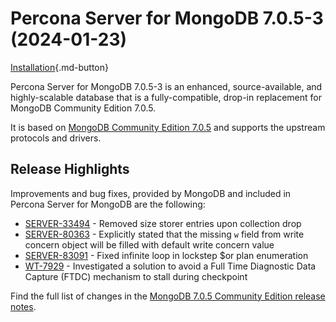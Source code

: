 # Percona Server for MongoDB 7.0.5-3 (2024-01-23) 

[Installation](../install/index.md){.md-button}

Percona Server for MongoDB 7.0.5-3 is an enhanced, source-available, and highly-scalable database that is a
fully-compatible, drop-in replacement for MongoDB Community Edition 7.0.5.

It is based on [MongoDB Community Edition 7.0.5](https://www.mongodb.com/docs/manual/release-notes/7.0/#7.0.5---jan-5--2024) and supports the upstream protocols and drivers.


## Release Highlights

Improvements and bug fixes, provided by MongoDB and included in Percona Server for MongoDB are the following:

* [SERVER-33494](https://jira.mongodb.org/browse/SERVER-33494) - Removed size storer entries upon collection drop
* [SERVER-80363](https://jira.mongodb.org/browse/SERVER-80363) - Explicitly stated that the missing `w` field from write concern object will be filled with default write concern value
* [SERVER-83091](https://jira.mongodb.org/browse/SERVER-83091) - Fixed infinite loop in lockstep $or plan enumeration
* [WT-7929](https://jira.mongodb.org/browse/WT-7929) - Investigated a solution to avoid a Full Time Diagnostic Data Capture (FTDC) mechanism to stall during checkpoint

Find the full list of changes in the [MongoDB 7.0.5 Community Edition release notes](https://www.mongodb.com/docs/manual/release-notes/7.0/#7.0.5---jan-5--2024).


